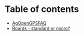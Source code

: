 # Table of contents

* [AgOpenGPSFAQ](README.md)
* [Boards - standard or micro?](boards-standard-or-micro.md)
